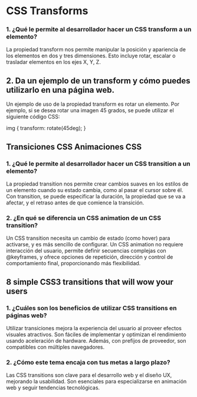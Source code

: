 # CSS Transforms

### 1. ¿Qué le permite al desarrollador hacer un CSS transform a un elemento?

La propiedad transform nos permite manipular la posición y apariencia de los elementos en dos y tres dimensiones. Esto incluye rotar, escalar o trasladar
elementos en los ejes X, Y, Z.

## 2. Da un ejemplo de un transform y cómo puedes utilizarlo en una página web.

Un ejemplo de uso de la propiedad transform es rotar un elemento. Por ejemplo, si se desea rotar una imagen 45 grados, se puede utilizar el siguiente código CSS:

img {
transform: rotate(45deg);
}

## Transiciones CSS Animaciones CSS

### 1. ¿Qué le permite al desarrollador hacer un CSS transition a un elemento?

La propiedad transition nos permite crear cambios suaves en los estilos de un elemento cuando su estado cambia, como al pasar el cursor sobre él. Con
transition, se puede especificar la duración, la propiedad que se va a afectar, y el retraso antes de que comience la transición.

### 2. ¿En qué se diferencia un CSS animation de un CSS transition?

Un CSS transition necesita un cambio de estado (como hover) para activarse, y es más sencillo de configurar. Un CSS animation no requiere interacción del usuario, permite definir secuencias complejas con @keyframes, y ofrece opciones de repetición, dirección y control de comportamiento final, proporcionando más
flexibilidad.

## 8 simple CSS3 transitions that will wow your users

### 1. ¿Cuáles son los beneficios de utilizar CSS transitions en páginas web?

Utilizar transiciones mejora la experiencia del usuario al proveer efectos visuales atractivos. Son fáciles de implementar y optimizan el rendimiento usando
aceleración de hardware. Además, con prefijos de proveedor, son compatibles con múltiples navegadores.

### 2. ¿Cómo este tema encaja con tus metas a largo plazo?

Las CSS transitions son clave para el desarrollo web y el diseño UX, mejorando la usabilidad. Son esenciales para especializarse en animación web y seguir
tendencias tecnológicas.